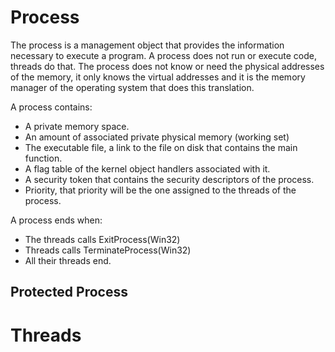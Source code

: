# Process

The process is a management object that provides the information necessary to execute a program.
A process does not run or execute code, threads do that.
The process does not know or need the physical addresses of the memory, it only knows the virtual addresses and it is the memory manager of the operating system that does this translation.

A process contains:

- A private memory space.
- An amount of associated private physical memory (working set)
- The executable file, a link to the file on disk that contains the main function.
- A flag table of the kernel object handlers associated with it.
- A security token that contains the security descriptors of the process.
- Priority, that priority will be the one assigned to the threads of the process.

A process ends when:

- The threads calls ExitProcess(Win32)
- Threads calls TerminateProcess(Win32)
- All their threads end.

## Protected Process

# Threads
